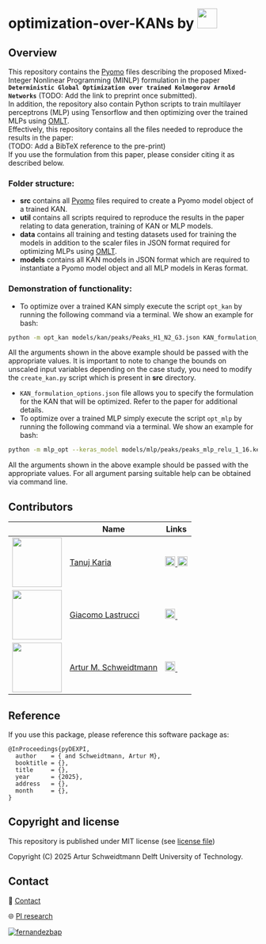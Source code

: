 # optimization-over-KANs by [<img src="https://github.com/user-attachments/assets/d9223850-3821-42ac-8602-3fe250199145" height="40">](https://www.pi-research.org/)

## Overview

This repository contains the [Pyomo](https://github.com/Pyomo/pyomo) files describing the proposed Mixed-Integer Nonlinear Programming (MINLP) formulation in the paper **`Deterministic Global Optimization over trained Kolmogorov Arnold Networks`** (TODO: Add the link to preprint once submitted). <br>
In addition, the repository also contain Python scripts to train multilayer perceptrons (MLP) using Tensorflow and then optimizing over the trained MLPs using [OMLT](https://github.com/cog-imperial/OMLT). <br>
Effectively, this repository contains all the files needed to reproduce the results in the paper:<br>
(TODO: Add a BibTeX reference to the pre-print) <br>
If you use the formulation from this paper, please consider citing it as described below. <br>

### Folder structure:
- **src** contains all [Pyomo](https://github.com/Pyomo/pyomo) files required to create a Pyomo model object of a trained KAN.
- **util** contains all scripts required to reproduce the results in the paper relating to data generation, training of KAN or MLP models.
- **data** contains all training and testing datasets used for training the models in addition to the scaler files in JSON format required for optimizing MLPs using [OMLT](https://github.com/cog-imperial/OMLT).
- **models** contains all KAN models in JSON format which are required to instantiate a Pyomo model object and all MLP models in Keras format.

### Demonstration of functionality:
- To optimize over a trained KAN simply execute the script `opt_kan` by running the following command via a terminal. We show an example for bash:
```sh
python -m opt_kan models/kan/peaks/Peaks_H1_N2_G3.json KAN_formulation_options.json scip
```
All the arguments shown in the above example should be passed with the appropriate values.
It is important to note to change the bounds on unscaled input variables depending on the case study, you need to modify the `create_kan.py` script which is present in **src** directory.
- `KAN_formulation_options.json` file allows you to specify the formulation for the KAN that will be optimized. Refer to the paper for additional details.
- To optimize over a trained MLP simply execute the script `opt_mlp` by running the following command via a terminal. We show an example for bash:
```sh
python -m mlp_opt --keras_model models/mlp/peaks/peaks_mlp_relu_1_16.keras --scaler_file data/peaks_scaler.json --formulation bigm --solver scip --num_inputs 2 --input_lb -3 --input_ub 3 --time_limit 7200
```
All the arguments shown in the above example should be passed with the appropriate values.
For all argument parsing suitable help can be obtained via command line.


## Contributors

|  | Name | Links |
| --- | --- | --- |
| <img src="https://github.com/user-attachments/assets/65612774-b784-4a37-b5ba-8430d046a723" width="100" height="100" /> | [Tanuj Karia](https://www.pi-research.org/author/tanuj-karia/) | <a href="https://www.linkedin.com/in/tanujkaria/" rel="nofollow noreferrer"> <img src="https://i.sstatic.net/gVE0j.png" width="20"> </a> <a href="https://scholar.google.com/citations?user=xNjNE2cAAAAJ&hl=en" rel="nofollow noreferrer"> <img src="https://upload.wikimedia.org/wikipedia/commons/thumb/c/c7/Google_Scholar_logo.svg/512px-Google_Scholar_logo.svg.png?20200110094142" width="20"> </a> |
| <img src="https://github.com/user-attachments/assets/b8ad6d34-356a-44be-b34a-d36ae3919fd2" width="100" height="100" /> | [Giacomo Lastrucci](https://www.pi-research.org/author/giacomo-lastrucci/) | <a href="https://www.linkedin.com/in/giacomo-lastrucci/" rel="nofollow noreferrer"> <img src="https://i.sstatic.net/gVE0j.png" width="20"> </a> <a href="https://scholar.google.com/citations?user=P0_vdtQAAAAJ&hl=en" rel="nofollow noreferrer"> <img src="https://upload.wikimedia.org/wikipedia/commons/thumb/c/c7/Google_Scholar_logo.svg/512px-Google_Scholar_logo.svg.png?20200110094142" width="14"> </a> |
| <img src="https://github.com/user-attachments/assets/021e7648-2f69-4db4-a50a-ddb4d409ce5e" width="100" height="100"> | [Artur M. Schweidtmann](https://www.pi-research.org/author/artur-schweidtmann/) | <a href="https://www.linkedin.com/in/schweidtmann/" rel="nofollow noreferrer"> <img src="https://i.sstatic.net/gVE0j.png" width="20"> </a> <a href="https://scholar.google.com/citations?user=g-GwouoAAAAJ&hl=en" rel="nofollow noreferrer"> <img src="https://upload.wikimedia.org/wikipedia/commons/thumb/c/c7/Google_Scholar_logo.svg/512px-Google_Scholar_logo.svg.png?20200110094142" width="14"> </a> |

## Reference
If you use this package, please reference this software package as:
```
@InProceedings{pyDEXPI,
  author    = { and Schweidtmann, Artur M},
  booktitle = {},
  title     = {},
  year      = {2025},
  address   = {},
  month     = {},
}
```


## Copyright and license

This repository is published under MIT license (see [license file](LICENSE))

Copyright (C) 2025 Artur Schweidtmann Delft University of Technology. 

## Contact

📧 [Contact](mailto:a.schweidtmann@tudelft.nl)

🌐 [PI research](https://pi-research.org)

<p align="left">
<a href="https://twitter.com/ASchweidtmann" target="blank"><img align="center" src="https://img.shields.io/badge/X-000000?style=for-the-badge&logo=x&logoColor=white" alt="fernandezbap" /></a>
</p>
